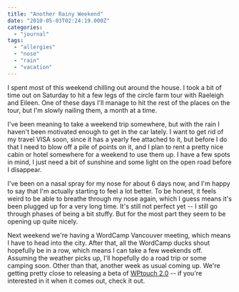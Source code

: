 ```yaml
---
title: "Another Rainy Weekend"
date: "2010-05-03T02:24:19.000Z"
categories: 
  - "journal"
tags: 
  - "allergies"
  - "nose"
  - "rain"
  - "vacation"
---
```


I spent most of this weekend chilling out around the house. I took a bit of time out on Saturday to hit a few legs of the circle farm tour with Raeleigh and Eileen. One of these days I'll manage to hit the rest of the places on the tour, but I'm slowly nailing them, a month at a time.

I've been meaning to take a weekend trip somewhere, but with the rain I haven't been motivated enough to get in the car lately. I want to get rid of my travel VISA soon, since it has a yearly fee attached to it, but before I do that I need to blow off a pile of points on it, and I plan to rent a pretty nice cabin or hotel somewhere for a weekend to use them up. I have a few spots in mind, I just need a bit of sunshine and some light on the open road before I disappear.

I've been on a nasal spray for my nose for about 6 days now, and I'm happy to say that I'm actually starting to feel a lot better. To be honest, it feels weird to be able to breathe through my nose again, which I guess means it's been plugged up for a very long time. It's still not perfect yet -- I still go through phases of being a bit stuffy. But for the most part they seem to be opening up quite nicely.

Next weekend we're having a WordCamp Vancouver meeting, which means I have to head into the city. After that, all the WordCamp ducks shout hopefully be in a row, which means I can take a few weekends off. Assuming the weather picks up, I'll hopefully do a road trip or some camping soon. Other than that, another week as usual coming up. We're getting pretty close to releasing a beta of [WPtouch 2.0](http://wptouch.com) -- if you're interested in it when it comes out, check it out.
